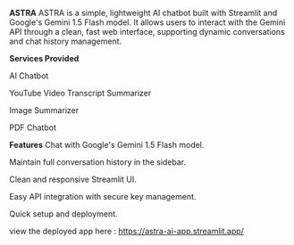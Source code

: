 **ASTRA**
ASTRA is a simple, lightweight AI chatbot built with Streamlit and Google's Gemini 1.5 Flash model.
It allows users to interact with the Gemini API through a clean, fast web interface, supporting dynamic conversations and chat history management.

**Services Provided**

AI Chatbot

YouTube Video Transcript Summarizer

Image Summarizer

PDF Chatbot

**Features**
Chat with Google's Gemini 1.5 Flash model.

Maintain full conversation history in the sidebar.

Clean and responsive Streamlit UI.

Easy API integration with secure key management.

Quick setup and deployment.

view the deployed app here : https://astra-ai-app.streamlit.app/
